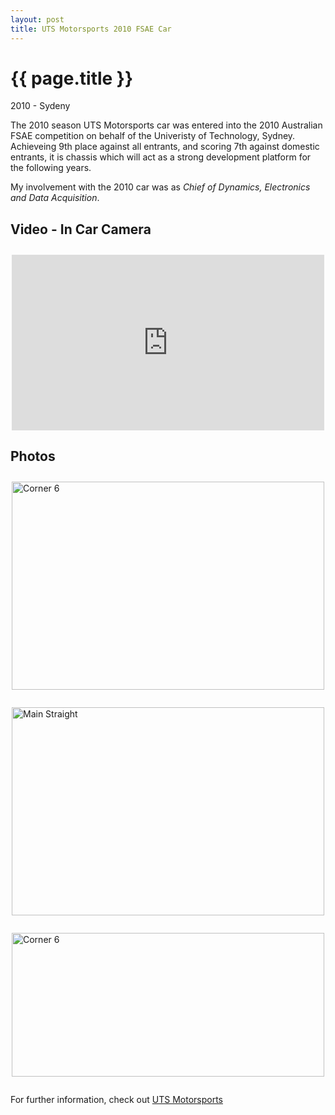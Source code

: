 ```yaml
---
layout: post
title: UTS Motorsports 2010 FSAE Car
---
```


{{ page.title }}
================

<p class="meta">2010 - Sydeny</p>

The 2010 season UTS Motorsports car was entered into the 2010 Australian FSAE competition on behalf of the Univeristy of Technology, Sydney. Achieveing 9th place against all entrants, and scoring 7th against domestic entrants, it is chassis which will act as a strong development platform for the following years.

My involvement with the 2010 car was as _Chief of Dynamics, Electronics and Data Acquisition_.


Video - In Car Camera
---------------------

<div style="width: 500px; margin: 2em auto; display: block;">
<iframe src="http://player.vimeo.com/video/20450612?title=0&amp;byline=0" width="500" height="281" frameborder="0"></iframe>
</div>

Photos
------

<a href="http://www.flickr.com/photos/utsmotorsports/5485687280/" title="Corner 6 by utsmotorsports, on Flickr"><img style="margin: 2em auto; display:block;" src="http://farm6.static.flickr.com/5053/5485687280_418b0f900d.jpg" width="500" height="333" alt="Corner 6" /></a>

<a href="http://www.flickr.com/photos/utsmotorsports/5485686410/" title="Main Straight by utsmotorsports, on Flickr"><img style="margin: 2em auto; display:block;" src="http://farm6.static.flickr.com/5212/5485686410_f6af292407.jpg" width="500" height="333" alt="Main Straight" /></a>

<a href="http://www.flickr.com/photos/utsmotorsports/5485090219/" title="Corner 6 by utsmotorsports, on Flickr"><img style="margin: 2em auto; display:block;" src="http://farm6.static.flickr.com/5293/5485090219_414b2fff28.jpg" width="500" height="230" alt="Corner 6" /></a>

For further information, check out [UTS Motorsports](http://www.utsmotorsports.com)
